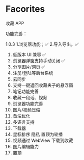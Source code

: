 # Facorites

收藏 APP

功能完善：

1.0.3
1.浏览器功能；✅
2.导入导出。✅

1. 低版本 UI 兼容 ✅
2. 浏览器弹窗支持手动关闭 ✅
3. 分享图片/网页 ✅
4. 注册/登陆等后台系统
5. 云同步
6. 支持一键返回收藏夹子的悬浮窗
7. 笔记功能完善
8. 收藏一段话、视频
9. 浏览器功能完善
10. 图片/视频压缩
11. 备注优化
12. 多语言支持
13. 下载器
14. 星标排序 隐私 置顶为轮播
15. 视频通过 WebView 下载到收藏
16. 图片编辑能力
17. 置顶

